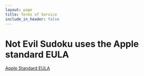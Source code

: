 ```yaml
---
layout: page
title: Terms of Service
include_in_header: false
---
```

# Not Evil Sudoku uses the Apple standard EULA
[Apple Standard EULA](https://www.apple.com/legal/internet-services/itunes/dev/stdeula/)